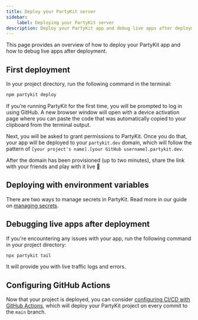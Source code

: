 ```yaml
---
title: Deploy your PartyKit server
sidebar:
    label: Deploying your PartyKit server
description: Deploy your PartyKit app and debug live apps after deployment
---
```


This page provides an overview of how to deploy your PartyKit app and how to debug live apps after deployment.

## First deployment

In your project directory, run the following command in the terminal:

```bash
npm partykit deploy
```

If you’re running PartyKit for the first time, you will be prompted to log in using GitHub. A new browser window will open with a device activation page where you can paste the code that was automatically copied to your clipboard from the terminal output.

Next, you will be asked to grant permissions to PartyKit. Once you do that, your app will be deployed to your `partykit.dev` domain, which will follow the pattern of `[your project's name].[your GitHub username].partykit.dev`.

After the domain has been provisioned (up to two minutes), share the link with your friends and play with it live 🥳

## Deploying with environment variables

There are two ways to manage secrets in PartyKit. Read more in our guide on [managing secrets](../guides/managing-environment-variables.md).

## Debugging live apps after deployment

If you're encountering any issues with your app, run the following command in your project directory:

```ts
npx partykit tail
```

It will provide you with live traffic logs and errors.

## Configuring GitHub Actions

Now that your project is deployed, you can consider [configuring CI/CD with GitHub Actions](https://docs.partykit.io/guides/setting-up-ci-cd-with-github-actions), which will deploy your PartyKit project on every commit to the `main` branch.
